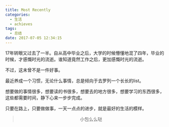 ```yaml
---
title: Most Recently
categories:
  - 生活
  - achieves
tags:
  - 总结
date: 2017-07-05 12:34:15
---
```


17年转眼又过去了一半。自从高中毕业之后，大学的时候懵懂地混了四年，毕业的时候，才感慨时光的流逝。谁知道竟然工作之后，更加感慨时光的流逝。

不过，这未曾不是一件好事。

最近养成一个习惯，无论什么事情，总是倾向于去罗列一个长长的list。

想要做的事情很多，想要读的书很多，想要去的地方很多，想要学习的东西很多，这些都需要时间，静下心来一步步完成。

只要在路上，只要做做事，一天一点点的进步，就是最好的生活的模样。

><div align=center>小包么么哒</div>